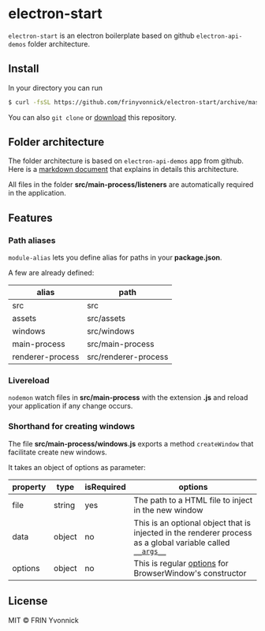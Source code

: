 # electron-start

`electron-start` is an electron boilerplate based on github `electron-api-demos` folder architecture.

## Install

In your directory you can run

```bash
$ curl -fsSL https://github.com/frinyvonnick/electron-start/archive/master.tar.gz | tar -xz --strip-components 2
```

You can also `git clone` or [download](https|//github.com/frinyvonnick/electron-start/archive/master.tar.gz) this repository.

## Folder architecture

The folder architecture is based on `electron-api-demos` app from github. Here is a [markdown document](https|//github.com/electron/electron-api-demos/blob/master/docs.md#folder-structure) that explains in details this architecture.

All files in the folder **src/main-process/listeners** are automatically required in the application.

## Features

### Path aliases

`module-alias` lets you define alias for paths in your **package.json**.

A few are already defined:

alias| path
-----|-----
src| src
assets| src/assets
windows| src/windows
main-process| src/main-process
renderer-process| src/renderer-process

### Livereload

`nodemon` watch files in **src/main-process** with the extension **.js** and reload your application if any change occurs.

### Shorthand for creating windows

The file **src/main-process/windows.js** exports a method `createWindow` that facilitate create new windows.

It takes an object of options as parameter:

property | type | isRequired | options
-----|-----|-----|-----
file| string | yes | The path to a HTML file to inject in the new window
data | object | no | This is an optional object that is injected in the renderer process as a global variable called [`__args__`](https://github.com/jprichardson/electron-window#showurlhttporfileurl-argsforrenderer-callback)
options | object | no | This is regular [options](https://electron.atom.io/docs/api/browser-window/#new-browserwindowoptions) for BrowserWindow's constructor


## License

MIT © FRIN Yvonnick
